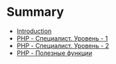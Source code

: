 # Summary

* [Introduction](README.md)
* [PHP - Специалист. Уровень - 1](php-specialist-level-1.md)
* [PHP - Специалист. Уровень - 2](php-specialist-level-2.md)
* [PHP - Полезные функции](php-useful-function.md)


